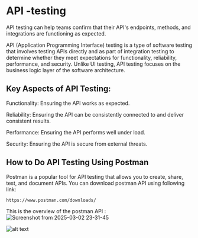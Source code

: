 # API -testing
API testing can help teams confirm that their API's endpoints, methods, and integrations are functioning as expected.

API (Application Programming Interface) testing is a type of software testing that involves testing APIs directly and as part of integration testing to determine whether they meet expectations for functionality, reliability, performance, and security. Unlike UI testing, API testing focuses on the business logic layer of the software architecture.

## Key Aspects of API Testing:
Functionality: Ensuring the API works as expected.

Reliability: Ensuring the API can be consistently connected to and deliver consistent results.

Performance: Ensuring the API performs well under load.

Security: Ensuring the API is secure from external threats.


## How to Do API Testing Using Postman

Postman is a popular tool for API testing that allows you to create, share, test, and document APIs.
You can download postman API using following link:
```
https://www.postman.com/downloads/
```

This is the overview of the postman API :
![Screenshot from 2025-03-02 23-31-45](https://github.com/user-attachments/assets/336b528f-0803-4d17-8923-4ee312e16974)


![alt text](../../../../Pictures/api-testing-touchscreen-postman-illustration.svg)


